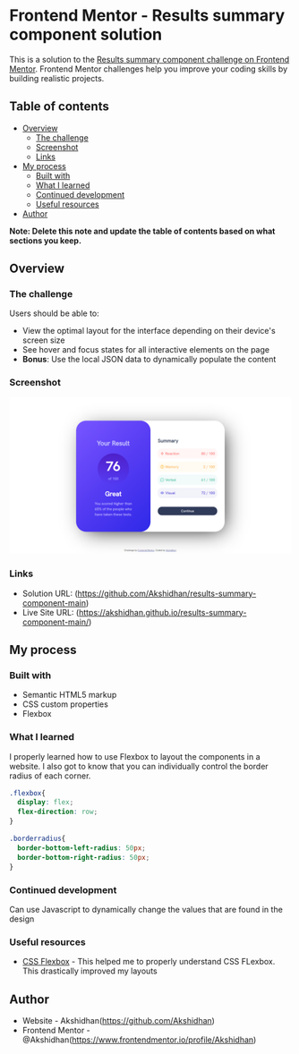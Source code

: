 # Frontend Mentor - Results summary component solution

This is a solution to the [Results summary component challenge on Frontend Mentor](https://www.frontendmentor.io/challenges/results-summary-component-CE_K6s0maV). Frontend Mentor challenges help you improve your coding skills by building realistic projects. 

## Table of contents

- [Overview](#overview)
  - [The challenge](#the-challenge)
  - [Screenshot](#screenshot)
  - [Links](#links)
- [My process](#my-process)
  - [Built with](#built-with)
  - [What I learned](#what-i-learned)
  - [Continued development](#continued-development)
  - [Useful resources](#useful-resources)
- [Author](#author)

**Note: Delete this note and update the table of contents based on what sections you keep.**

## Overview

### The challenge

Users should be able to:

- View the optimal layout for the interface depending on their device's screen size
- See hover and focus states for all interactive elements on the page
- **Bonus**: Use the local JSON data to dynamically populate the content

### Screenshot

![](./screenshot.jpg)

### Links

- Solution URL: (https://github.com/Akshidhan/results-summary-component-main)
- Live Site URL: (https://akshidhan.github.io/results-summary-component-main/)

## My process

### Built with

- Semantic HTML5 markup
- CSS custom properties
- Flexbox

### What I learned

I properly learned how to use Flexbox to layout the components in a website. I also got to know that you can individually control the border radius of each corner.

```css
.flexbox{
  display: flex;
  flex-direction: row;
}  
```
```css
.borderradius{
  border-bottom-left-radius: 50px;
  border-bottom-right-radius: 50px;
}
```

### Continued development

Can use Javascript to dynamically change the values that are found in the design

### Useful resources

- [CSS Flexbox](https://www.w3schools.com/css/css3_flexbox.asp) - This helped me to properly understand CSS FLexbox. This drastically improved my layouts

## Author

- Website - Akshidhan(https://github.com/Akshidhan)
- Frontend Mentor - @Akshidhan(https://www.frontendmentor.io/profile/Akshidhan)
